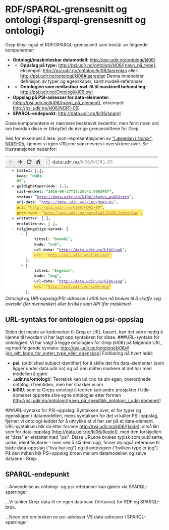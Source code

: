 # RDF/SPARQL-grensesnitt og ontologi {#sparql-grensesnitt og ontologi}
Grep tilbyr også et RDF/SPARQL-grensesnitt som består av følgende komponenter:
* **Ontologi/maskinlesbar datamodell:** http://psi-udir.no/ontologi/kl06/
* * **Oppslag på type:** http://psi.udir.no/ontologi/kl06/[navn_på_type],
eksempel:
http://psi.udir.no/ontologi/kl06/laereplan 
eller: http://psi.udir.no/ontologi/kl06#laereplan
Denne inneholder definisjon av typer og egenskaper, samt modell-referanser
* * **Ontologien som nedlastbar owl-fil til maskinell behandling:** http://psi.udir.no/Ontologi/kl06.owl
* **Oppslag på PSI-adresser for data-elementer:** (http://psi.udir.no/kl06/[navn_på_element], eksempel:
http://psi.udir.no/kl06/NOR1-05)
* **SPARQL-endepunkt:**
http://data.udir.no/kl06/sparql

Disse komponentene er nærmere beskrevet nedenfor, men først noen ord om hvordan disse er tilknyttet de øvrige grensesnittene for Grep.

Ved for eksempel å lese .json-representasjonen av 
["Læreplan i Norsk", NOR1-05](http://data.udir.no/kl06/NOR1-05), kjenner vi igjen URLene som nevnes i oversiktene over. Se illustransjonen nedenfor:

![](illustrasjon_nor1-05_json.png)
*Ontologi og URI-oppslag/PSI-adresser i kl06 kan nå brukes til å skaffe seg oversikt (for mennesker) eller brukes som API (for maskiner)*






## URL-syntaks for ontologien og psi-oppslag
Siden det meste av kodeverket til Grep er URL-basert, kan det være nyttig å kjenne til hvordan vi har lagt opp syntaksen for disse.
###URL-syntaks for ontologien:
Vi har valgt å legge ontologien for Grep (kl06) på følgende URL, og med følgende syntaks:
http://psi-udir.no/ontologi/kl06/#[en_gitt_kode_for_enten_type_eller_egenskap]
Forklaring på hvert ledd:
- **psi**: (published subject identifier) for å skille det fra data-elementer (som ligger under data.udir.no) og på den måten markere at det har med modellen å gjøre
- **.udir.no/ontologi/**: Teoretisk kan udir.no ha sin egen, overordnede ontologi i fremtiden, men her snakker vi om 
- **kl06/**: som er Greps ontologi (i teorien kan andre prosjekter i Udir-domenet opprette sine egne ontologier etter formen http://psi.udir.no/ontologi/[navn_på_spesifikk_ontologi_i_udir-domenet]

###URL-syntaks for PSI-oppslag:
Syntaksen over, er for typer og egenskaper i datamodellen, mens syntaksen for det vi kaller PSI-oppslag, fjerner vi ontologi-leddet for å uttrykke at vi her ser på et data-element.
URL-syntaksen blir da etter formen http://psi.udir.no/kl06/[kode], altså likt som for data-oppslag (http://data.udir.no/kl06/[kode]), med den forskjellen at "data" er erstattet med "psi". Disse URLene brukes typisk som publiserte, unike, identifikatorer - men ved å slå dem opp, finner du også referanse til både data-oppslag ("hva har jeg") og til ontologien ("hvilken type er jeg"). På den måten blir PSI-oppslag broen mellom datamodellen og selve dataene i Grep.

## SPARQL-endepunkt
...Anvendelse av ontologi- og psi-referanser kan gjøres via SPARQL-spørringer

...Vi tanker Grep-data til en egen database (Virtuoso) for RDF og SPARQL-bruk.



...Noen ord om bruken av psi-adresser VS data-adresser i SPARQL-spørringer

